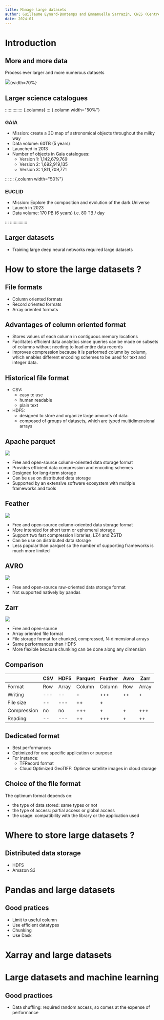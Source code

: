 ```yaml
---
title: Manage large datasets
author: Guillaume Eynard-Bontemps and Emmanuelle Sarrazin, CNES (Centre National d'Etudes Spatiales - French Space Agency)
date: 2024-01
---
```


# Introduction

## More and more data

Process ever larger and more numerous datasets

![](images/big_data.png){width=70%}


## Larger science catalogues

:::::::::::::: {.columns}
::: {.column width="50%"}

### GAIA

- Mission: create a 3D map of astronomical objects throughout the milky way 
- Data volume: 60TB (5 years) 
- Launched in 2013
- Number of objects in Gaia catalogues:
  - Version 1: 1,142,679,769
  - Version 2: 1,692,919,135
  - Version 3: 1,811,709,771

:::
::: {.column width="50%"}

### EUCLID

- Mission: Explore the composition and evolution of the dark Universe
- Launch in 2023
- Data volume: 170 PB (6 years) i.e. 80 TB / day

:::
::::::::::::::

## Larger datasets

- Training large deep neural networks required large datasets


# How to store the large datasets ?

## File formats

- Column oriented formats
- Record oriented formats
- Array oriented formats

## Advantages of column oriented format

- Stores values of each column in contiguous memory locations
- Facilitates efficient data analytics since queries can be made on subsets of columns without needing to load entire data records
- Improves compression because it is performed column by column, which enables different encoding schemes to be used for text and integer data. 

## Historical file format

- CSV: 
  - easy to use
  - human readable
  - plain text
- HDF5: 
  - designed to store and organize large amounts of data.
  - composed of groups of datasets, which are typed multidimensional arrays

## Apache parquet

![](images/parquet_logo.png)

- Free and open-source column-oriented data storage format
- Provides efficient data compression and encoding schemes
- Designed for long-term storage
- Can be use on distributed data storage
- Supported by an extensive software ecosystem with multiple frameworks and tools

## Feather

![](images/feather_logo.png)

- Free and open-source column-oriented data storage format
- More intended for short term or ephemeral storage 
- Support two fast compression libraries, LZ4 and ZSTD
- Can be use on distributed data storage
- Less popular than parquet so the number of supporting frameworks is much more limited

## AVRO

![](images/avro_logo.png)

- Free and open-source raw-oriented data storage format
- Not supported natively by pandas

## Zarr

![](images/zarr_logo.png)

- Free and open-source
- Array oriented file format
- File storage format for chunked, compressed, N-dimensional arrays
- Same performances than HDF5
- More flexible because chunking can be done along any dimension


## Comparison 

|     | CSV | HDF5 | Parquet | Feather | Avro | Zarr |
|-----|-----|------|---------|---------|------|------|
| Format | Row | Array  | Column | Column | Row | Array |
| Writing | --- | -- | + | +++ | ++ | + |
| File size | -- | --- |  ++ | + | | | 
| Compression | no | no | +++ | + | + | +++ | 
| Reading | -- | --- | ++ | +++ | +  | ++ |

## Dedicated format

- Best performances
- Optimized for one specific application or purpose
- For instance: 
  - TFRecord format
  - Cloud Optimized GeoTIFF: Optimze satellite images in cloud storage


## Choice of the file format

The optimum format depends on:  
  
- the type of data stored: same types or not
- the type of access: partial access or global access
- the usage: compatibility with the library or the application used


# Where to store large datasets ?

## Distributed data storage

- HDFS
- Amazon S3

# Pandas and large datasets

## Good pratices

- Limit to useful column
- Use efficient datatypes
- Chunking
- Use Dask


# Xarray and large datasets

# Large datasets and machine learning

## Good practices

- Data shuffling: required random access, so comes at the expense of performance
